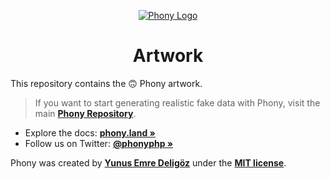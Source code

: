 <div align="center">

[![Phony Logo](https://raw.githubusercontent.com/phonyland/artwork/master/logo.png)](https://github.com/phonyland)

</div>

<div align="center">

# Artwork

</div>

This repository contains the 🙃 Phony artwork.

> If you want to start generating realistic fake data with Phony, visit the main **[Phony Repository](https://github.com/phonyland/phony)**.

- Explore the docs: **[phony.land »](https://phony.land/)**
- Follow us on Twitter: **[@phonyphp »](https://twitter.com/phonyphp)**

Phony was created by **[Yunus Emre Deligöz](https://twitter.com/yedeligoez)** under the **[MIT license](https://opensource.org/licenses/MIT)**.
